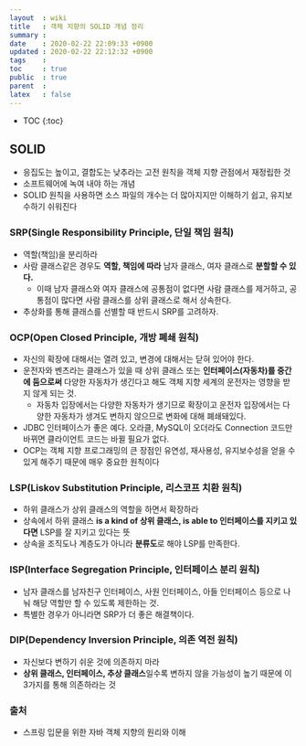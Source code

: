 ```yaml
---
layout  : wiki
title   : 객체 지향의 SOLID 개념 정리
summary : 
date    : 2020-02-22 22:09:33 +0900
updated : 2020-02-22 22:12:32 +0900
tags    : 
toc     : true
public  : true
parent  : 
latex   : false
---
```

* TOC
{:toc}

## SOLID

- 응집도는 높이고, 결합도는 낮추라는 고전 원칙을 객체 지향 관점에서 재정립한 것
- 소프트웨어에 녹여 내야 하는 개념
- SOLID 원칙을 사용하면 소스 파일의 개수는 더 많아지지만 이해하기 쉽고, 유지보수하기 쉬워진다

### SRP(Single Responsibility Principle, 단일 책임 원칙)

- 역할(책임)을 분리하라
- 사람 클래스같은 경우도 **역할, 책임에 따라** 남자 클래스, 여자 클래스로 **분할할 수 있다.**
    - 이때 남자 클래스와 여자 클래스에 공통점이 없다면 사람 클래스를 제거하고, 공통점이 많다면 사람 클래스를 상위 클래스로 해서 상속한다.
- 추상화를 통해 클래스를 선별할 때 반드시 SRP를 고려하자.

### OCP(Open Closed Principle, 개방 폐쇄 원칙)

- 자신의 확장에 대해서는 열려 있고, 변경에 대해서는 닫혀 있어야 한다.
- 운전자와 벤츠라는 클래스가 있을 때 상위 클래스 또는 **인터페이스(자동차)를 중간에 둠으로써** 다양한 자동차가 생긴다고 해도 객체 지향 세계의 운전자는 영향을 받지 않게 되는 것.
    - 자동차 입장에서는 다양한 자동차가 생기므로 확장이고 운전자 입장에서는 다양한 자동차가 생겨도 변하지 않으므로 변화에 대해 폐쇄돼있다.
- JDBC 인터페이스가 좋은 예다. 오라클, MySQL이 오더라도 Connection 코드만 바뀌면 클라이언트 코드는 바뀔 필요가 없다.
- OCP는 객체 지향 프로그래밍의 큰 장점인 유연성, 재사용성, 유지보수성을 얻을 수 있게 해주기 때문에 매우 중요한 원칙이다

### LSP(Liskov Substitution Principle, 리스코프 치환 원칙)

- 하위 클래스가 상위 클래스의 역할을 하면서 확장하라
- 상속에서 하위 클래스 **is a kind of 상위 클래스, is able to 인터페이스를 지키고 있다면** LSP를 잘 지키고 있다는 뜻
- 상속을 조직도나 계층도가 아니라 **분류도**로 해야 LSP를 만족한다.

### ISP(Interface Segregation Principle, 인터페이스 분리 원칙)

- 남자 클래스를 남자친구 인터페이스, 사원 인터페이스, 아들 인터페이스 등으로 나눠 해당 역할만 할 수 있도록 제한하는 것.
- 특별한 경우가 아니라면 SRP가 더 좋은 해결책이다.

### DIP(Dependency Inversion Principle, 의존 역전 원칙)

- 자신보다 변하기 쉬운 것에 의존하지 마라
- **상위 클래스, 인터페이스, 추상 클래스**일수록 변하지 않을 가능성이 높기 때문에 이 3가지를 통해 의존하라는 것

### 출처

- 스프링 입문을 위한 자바 객체 지향의 원리와 이해

